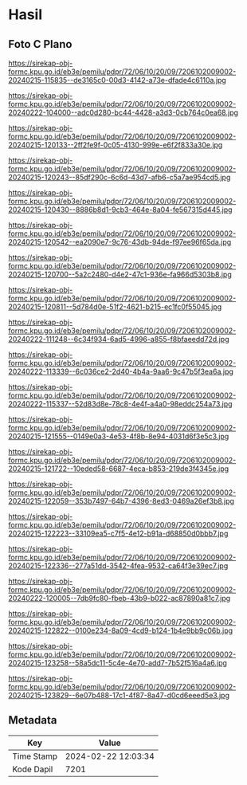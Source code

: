# Hasil

## Foto C Plano

https://sirekap-obj-formc.kpu.go.id/eb3e/pemilu/pdpr/72/06/10/20/09/7206102009002-20240215-115835--de3165c0-00d3-4142-a73e-dfade4c6110a.jpg

https://sirekap-obj-formc.kpu.go.id/eb3e/pemilu/pdpr/72/06/10/20/09/7206102009002-20240222-104000--adc0d280-bc44-4428-a3d3-0cb764c0ea68.jpg

https://sirekap-obj-formc.kpu.go.id/eb3e/pemilu/pdpr/72/06/10/20/09/7206102009002-20240215-120133--2ff2fe9f-0c05-4130-999e-e6f2f833a30e.jpg

https://sirekap-obj-formc.kpu.go.id/eb3e/pemilu/pdpr/72/06/10/20/09/7206102009002-20240215-120243--85df290c-6c6d-43d7-afb6-c5a7ae954cd5.jpg

https://sirekap-obj-formc.kpu.go.id/eb3e/pemilu/pdpr/72/06/10/20/09/7206102009002-20240215-120430--8886b8d1-9cb3-464e-8a04-fe567315d445.jpg

https://sirekap-obj-formc.kpu.go.id/eb3e/pemilu/pdpr/72/06/10/20/09/7206102009002-20240215-120542--ea2090e7-9c76-43db-94de-f97ee96f65da.jpg

https://sirekap-obj-formc.kpu.go.id/eb3e/pemilu/pdpr/72/06/10/20/09/7206102009002-20240215-120700--5a2c2480-d4e2-47c1-936e-fa966d5303b8.jpg

https://sirekap-obj-formc.kpu.go.id/eb3e/pemilu/pdpr/72/06/10/20/09/7206102009002-20240215-120811--5d784d0e-51f2-4621-b215-ec1fc0f55045.jpg

https://sirekap-obj-formc.kpu.go.id/eb3e/pemilu/pdpr/72/06/10/20/09/7206102009002-20240222-111248--6c34f934-6ad5-4996-a855-f8bfaeedd72d.jpg

https://sirekap-obj-formc.kpu.go.id/eb3e/pemilu/pdpr/72/06/10/20/09/7206102009002-20240222-113339--6c036ce2-2d40-4b4a-9aa6-9c47b5f3ea6a.jpg

https://sirekap-obj-formc.kpu.go.id/eb3e/pemilu/pdpr/72/06/10/20/09/7206102009002-20240222-115337--52d83d8e-78c8-4e4f-a4a0-98eddc254a73.jpg

https://sirekap-obj-formc.kpu.go.id/eb3e/pemilu/pdpr/72/06/10/20/09/7206102009002-20240215-121555--0149e0a3-4e53-4f8b-8e94-4031d6f3e5c3.jpg

https://sirekap-obj-formc.kpu.go.id/eb3e/pemilu/pdpr/72/06/10/20/09/7206102009002-20240215-121722--10eded58-6687-4eca-b853-219de3f4345e.jpg

https://sirekap-obj-formc.kpu.go.id/eb3e/pemilu/pdpr/72/06/10/20/09/7206102009002-20240215-122059--353b7497-64b7-4396-8ed3-0469a26ef3b8.jpg

https://sirekap-obj-formc.kpu.go.id/eb3e/pemilu/pdpr/72/06/10/20/09/7206102009002-20240215-122223--33109ea5-c7f5-4e12-b91a-d68850d0bbb7.jpg

https://sirekap-obj-formc.kpu.go.id/eb3e/pemilu/pdpr/72/06/10/20/09/7206102009002-20240215-122336--277a51dd-3542-4fea-9532-ca64f3e39ec7.jpg

https://sirekap-obj-formc.kpu.go.id/eb3e/pemilu/pdpr/72/06/10/20/09/7206102009002-20240222-120005--7db9fc80-fbeb-43b9-b022-ac87890a81c7.jpg

https://sirekap-obj-formc.kpu.go.id/eb3e/pemilu/pdpr/72/06/10/20/09/7206102009002-20240215-122822--0100e234-8a09-4cd9-b124-1b4e9bb9c06b.jpg

https://sirekap-obj-formc.kpu.go.id/eb3e/pemilu/pdpr/72/06/10/20/09/7206102009002-20240215-123258--58a5dc11-5c4e-4e70-add7-7b52f516a4a6.jpg

https://sirekap-obj-formc.kpu.go.id/eb3e/pemilu/pdpr/72/06/10/20/09/7206102009002-20240215-123829--6e07b488-17c1-4f87-8a47-d0cd6eeed5e3.jpg


## Metadata

| Key        | Value               |
| ---------- | ------------------- |
| Time Stamp | 2024-02-22 12:03:34 |
| Kode Dapil | 7201                |



